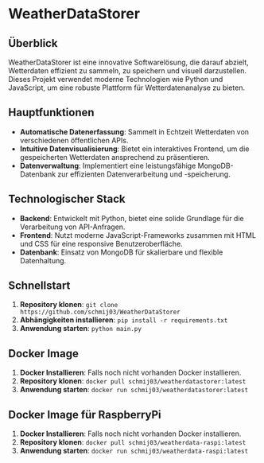 # WeatherDataStorer

## Überblick
WeatherDataStorer ist eine innovative Softwarelösung, die darauf abzielt, Wetterdaten effizient zu sammeln, zu speichern und visuell darzustellen. Dieses Projekt verwendet moderne Technologien wie Python und JavaScript, um eine robuste Plattform für Wetterdatenanalyse zu bieten.

## Hauptfunktionen
- **Automatische Datenerfassung**: Sammelt in Echtzeit Wetterdaten von verschiedenen öffentlichen APIs.
- **Intuitive Datenvisualisierung**: Bietet ein interaktives Frontend, um die gespeicherten Wetterdaten ansprechend zu präsentieren.
- **Datenverwaltung**: Implementiert eine leistungsfähige MongoDB-Datenbank zur effizienten Datenverarbeitung und -speicherung.

## Technologischer Stack
- **Backend**: Entwickelt mit Python, bietet eine solide Grundlage für die Verarbeitung von API-Anfragen.
- **Frontend**: Nutzt moderne JavaScript-Frameworks zusammen mit HTML und CSS für eine responsive Benutzeroberfläche.
- **Datenbank**: Einsatz von MongoDB für skalierbare und flexible Datenhaltung.

## Schnellstart
1. **Repository klonen**: `git clone https://github.com/schmij03/WeatherDataStorer`
2. **Abhängigkeiten installieren**: `pip install -r requirements.txt`
3. **Anwendung starten**: `python main.py`

## Docker Image
1. **Docker Installieren**: Falls noch nicht vorhanden Docker installieren.
2. **Repository klonen**: `docker pull schmij03/weatherdatastorer:latest`
3. **Anwendung starten**: `docker run schmij03/weatherdatastorer:latest`

## Docker Image für RaspberryPi
1. **Docker Installieren**: Falls noch nicht vorhanden Docker installieren.
2. **Repository klonen**: `docker pull schmij03/weatherdata-raspi:latest`
3. **Anwendung starten**: `docker run schmij03/weatherdata-raspi:latest`


